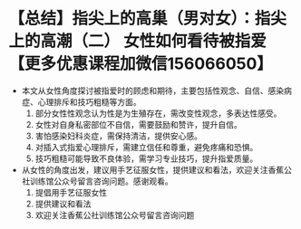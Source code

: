 # 【总结】指尖上的高巢（男对女）：指尖上的高潮（二） 女性如何看待被指爱【更多优惠课程加微信156066050】

-   本文从女性角度探讨被指爱时的顾虑和期待，主要包括性观念、自信、感染病症、心理排斥和技巧粗糙等方面。
    1.  部分女性性观念认为性是为生殖存在，需改变性观念，多表达性感受。
    2.  女性对自身私密部位不自信，需要鼓励和赞许，提升自信。
    3.  害怕感染妇科炎症，需保持清洁，提供安心感。
    4.  对插入式指爱心理排斥，需建立信任和尊重，避免疼痛和恐惧。
    5.  技巧粗糙可能导致不良体验，需学习专业技巧，提升指爱质量。
-   从女性的角度出发，建议用手艺征服女性，提供建议和看法，欢迎关注香蕉公社训练馆公众号留言咨询问题。感谢观看。 
    1.  提倡用手艺征服女性
    2.  提供建议和看法
    3.  欢迎关注香蕉公社训练馆公众号留言咨询问题